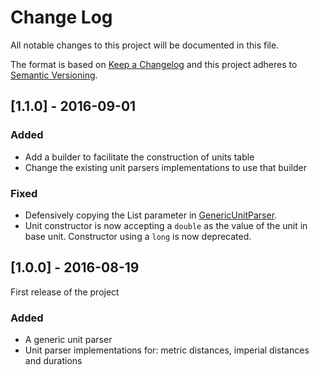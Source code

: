 # Change Log
All notable changes to this project will be documented in this file.

The format is based on [Keep a Changelog](http://keepachangelog.com/) 
and this project adheres to [Semantic Versioning](http://semver.org/).

## [1.1.0] - 2016-09-01
### Added
- Add a builder to facilitate the construction of units table
- Change the existing unit parsers implementations to use that builder

### Fixed
- Defensively copying the List parameter in [GenericUnitParser](src/main/java/com/jeanchampemont/gunip/GenericUnitParser.java).
- Unit constructor is now accepting a `double` as the value of the unit in base unit. Constructor using a `long` is now deprecated.


## [1.0.0] - 2016-08-19
First release of the project
### Added
- A generic unit parser
- Unit parser implementations for: metric distances, imperial distances and durations

